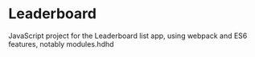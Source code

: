 # Leaderboard
JavaScript project for the Leaderboard list app, using webpack and ES6 features, notably modules.hdhd
